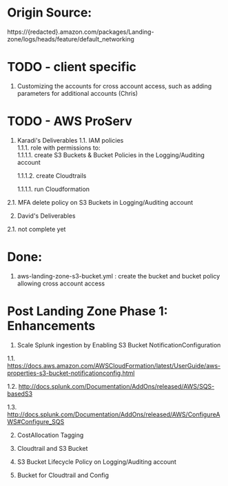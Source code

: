 # Origin Source: 
https://{redacted}.amazon.com/packages/Landing-zone/logs/heads/feature/default_networking

# TODO - client specific
1. Customizing the accounts for cross account access, such as adding parameters for additional accounts (Chris)

# TODO - AWS ProServ 
1. Karadi's Deliverables
  1.1. IAM policies  
    1.1.1. role with permissions to:  
      1.1.1.1. create S3 Buckets & Bucket Policies in the Logging/Auditing account  

      1.1.1.2. create Cloudtrails

      1.1.1.1. run Cloudformation 

  2.1. MFA delete policy on S3 Buckets in Logging/Auditing account     

2. David's Deliverables  

  2.1. not complete yet  

# Done:
1. aws-landing-zone-s3-bucket.yml : create the bucket and bucket policy allowing cross account access 

# Post Landing Zone Phase 1: Enhancements
1. Scale Splunk ingestion by Enabling S3 Bucket NotificationConfiguration  

  1.1. https://docs.aws.amazon.com/AWSCloudFormation/latest/UserGuide/aws-properties-s3-bucket-notificationconfig.html  

  1.2. http://docs.splunk.com/Documentation/AddOns/released/AWS/SQS-basedS3  
 
  1.3. http://docs.splunk.com/Documentation/AddOns/released/AWS/ConfigureAWS#Configure_SQS  

2. CostAllocation Tagging  

  1. Cloudtrail and S3 Bucket  

3. S3 Bucket Lifecycle Policy on Logging/Auditing account  

  1. Bucket for Cloudtrail and Config  
